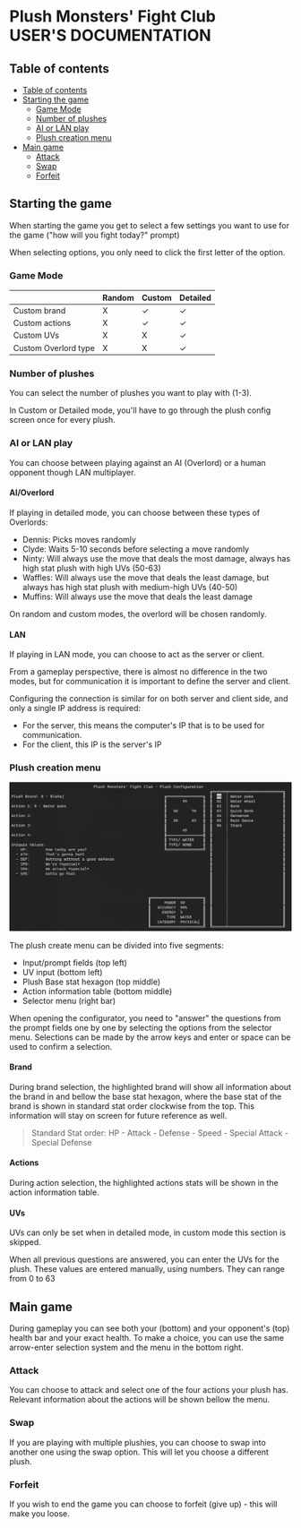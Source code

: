 # Plush Monsters' Fight Club <br /> USER'S DOCUMENTATION

## Table of contents
<!-- @import "[TOC]" {cmd="toc" depthFrom=2 depthTo=3 orderedList=false} -->

<!-- code_chunk_output -->

- [Table of contents](#table-of-contents)
- [Starting the game](#starting-the-game)
  - [Game Mode](#game-mode)
  - [Number of plushes](#number-of-plushes)
  - [AI or LAN play](#ai-or-lan-play)
  - [Plush creation menu](#plush-creation-menu)
- [Main game](#main-game)
  - [Attack](#attack)
  - [Swap](#swap)
  - [Forfeit](#forfeit)

<!-- /code_chunk_output -->

## Starting the game
When starting the game you get to select a few settings you want to use for the
game ("how will you fight today?" prompt)

When selecting options, you only need to click the first letter of the option.

### Game Mode
|                      | Random | Custom | Detailed |
|----------------------|--------|--------|----------|
| Custom brand         |   X    |   ✓    |    ✓    |
| Custom actions       |   X    |   ✓    |    ✓    |
| Custom UVs           |   X    |   X    |    ✓    |
| Custom Overlord type |   X    |   X    |    ✓    |

### Number of plushes
You can select the number of plushes you want to play with (1-3).

In Custom or Detailed mode, you'll have to go through the plush config screen
once for every plush.

### AI or LAN play
You can choose between playing against an AI (Overlord) or a human opponent
though LAN multiplayer.

#### AI/Overlord
If playing in detailed mode, you can choose between these types of Overlords:
* Dennis: Picks moves randomly
* Clyde: Waits 5-10 seconds before selecting a move randomly
* Ninty: Will always use the move that deals the most damage, always has high
  stat plush with high UVs (50-63)
* Waffles: Will always use the move that deals the least damage, but always has
  high stat plush with medium-high UVs (40-50)
* Muffins: Will always use the move that deals the least damage

On random and custom modes, the overlord will be chosen randomly.

#### LAN
If playing in LAN mode, you can choose to act as the server or client.

From a gameplay perspective, there is almost no difference in the two modes,
but for communication it is important to define the server and client.

Configuring the connection is similar for on both server and client side, and 
only a single IP address is required:
* For the server, this means the computer's IP that is to be used for communication. 
* For the client, this IP is the server's IP

### Plush creation menu

![menu](menu_plush_create.png)

The plush create menu can be divided into five segments:
* Input/prompt fields (top left)
* UV input (bottom left)
* Plush Base stat hexagon (top middle)
* Action information table (bottom middle)
* Selector menu (right bar)

When opening the configurator, you need to "answer" the questions from the
prompt fields one by one by selecting the options from the selector menu.
Selections can be made by the arrow keys and enter or space can be used to
confirm a selection.

#### Brand
During brand selection, the highlighted brand will show all information about
the brand in and bellow the base stat hexagon, where the base stat of the brand
is shown in standard stat order clockwise from the top. This information will
stay on screen for future reference as well.

> Standard Stat order: HP - Attack - Defense - Speed - Special Attack - 
Special Defense

#### Actions
During action selection, the highlighted actions stats will be shown in the
action information table.

#### UVs
UVs can only be set when in detailed mode, in custom mode this section is 
skipped. 

When all previous questions are answered, you can enter the UVs for the plush.
These values are entered manually, using numbers. They can range from 0 to 63

## Main game
During gameplay you can see both your (bottom) and your opponent's (top) health
bar and your exact health. To make a choice, you can use the same arrow-enter
selection system and the menu in the bottom right.

### Attack
You can choose to attack and select one of the four actions your plush has.
Relevant information about the actions will be shown bellow the menu.

### Swap
If you are playing with multiple plushies, you can choose to swap into another
one using the swap option. This will let you choose a different plush.

### Forfeit
If you wish to end the game you can choose to forfeit (give up) - this will
make you loose.
